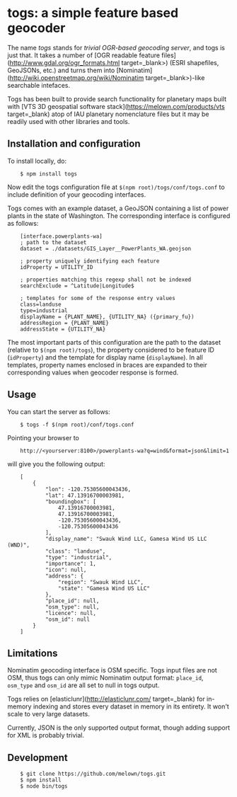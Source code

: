 togs: a simple feature based geocoder
=====================================

The name *togs* stands for *trivial OGR-based geocoding server*, and togs is
just that.  It takes a number of [OGR readable feature
files](http://www.gdal.org/ogr_formats.html target=_blank>) (ESRI
shapefiles, GeoJSONs, etc.) and turns them into
[Nominatim](http://wiki.openstreetmap.org/wiki/Nominatim
target=_blank>)-like searchable intefaces.

Togs has been built to provide search functionality for planetary maps built
with [VTS 3D geospatial software stack](https://melown.com/products/vts
target=_blank) atop of IAU planetary nomenclature files but it may be
readily used with other libraries and tools.


Installation and configuration
------------------------------

To install locally, do:

```
	$ npm install togs
```

Now edit the togs configuration file at `$(npm root)/togs/conf/togs.conf` to
include definition of your geocoding interfaces. 

Togs comes with an example dataset, a GeoJSON containing a list of power plants in the
state of Washington. The corresponding interface is configured as follows:

```
	[interface.powerplants-wa]
	; path to the dataset
	dataset = ./datasets/GIS_Layer__PowerPlants_WA.geojson

	; property uniquely identifying each feature 
	idProperty = UTILITY_ID

	; properties matching this regexp shall not be indexed  
	searchExclude = ^Latitude|Longitude$

	; templates for some of the response entry values
	class=landuse
	type=industrial
	displayName = {PLANT_NAME}, {UTILITY_NA} ({primary_fu})
	addressRegion = {PLANT_NAME}
	addressState = {UTILITY_NA}
```

The most important parts of this configuration are the path to the dataset
(relative to `$(npm root)/togs`), the property considered to be feature ID
(`idProperty`) and the template for display name (`displayName`).  In
all templates, property names enclosed in braces are expanded to their
corresponding values when geocoder response is formed.


Usage
-----

You can start the server as follows:

```
	$ togs -f $(npm root)/conf/togs.conf
```

Pointing your browser to 

```
	http://<yourserver:8100>/powerplants-wa?q=wind&format=json&limit=1
```

will give you the following output:

```
    [
    	{
            "lon": -120.75305600043436,
            "lat": 47.13916700003981,
            "boundingbox": [
                47.13916700003981,
                47.13916700003981,
                -120.75305600043436,
                -120.75305600043436
            ],
            "display_name": "Swauk Wind LLC, Gamesa Wind US LLC (WND)",
            "class": "landuse",
            "type": "industrial",
            "importance": 1,
            "icon": null,
            "address": {
                "region": "Swauk Wind LLC",
                "state": "Gamesa Wind US LLC"
            },
            "place_id": null,
            "osm_type": null,
            "licence": null,
            "osm_id": null
        }
    ]
```


Limitations
-----------

Nominatim geocoding interface is OSM specific. Togs input files are not
OSM, thus togs can only mimic Nominatim output format: ``place_id``,
``osm_type`` and ``osm_id`` are all set to null in togs output.

Togs relies on [elasticlunr](http://elasticlunr.com/ target=_blank)  for
in-memory indexing and stores every dataset in memory in its entirety.  It
won't scale to very large datasets.

Currently, JSON is the only supported output format, though adding support
for XML is probably trivial. 


Development
-----------

```
    $ git clone https://github.com/melown/togs.git
    $ npm install
    $ node bin/togs
```

  